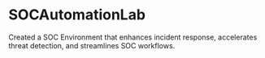 # SOCAutomationLab
Created a SOC Environment that enhances incident response, accelerates threat detection, and streamlines SOC workflows.
